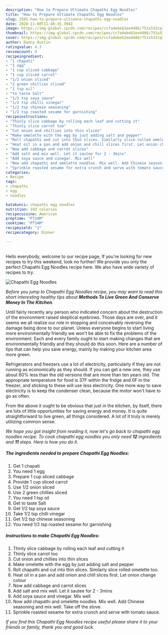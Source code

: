 ```yaml
---
description: "How to Prepare Ultimate Chapathi Egg Noodles"
title: "How to Prepare Ultimate Chapathi Egg Noodles"
slug: 2501-how-to-prepare-ultimate-chapathi-egg-noodles
date: 2020-11-08T11:48:35.394Z
image: https://img-global.cpcdn.com/recipes/ccfa4ebeb2ee4486/751x532cq70/chapathi-egg-noodles-recipe-main-photo.jpg
thumbnail: https://img-global.cpcdn.com/recipes/ccfa4ebeb2ee4486/751x532cq70/chapathi-egg-noodles-recipe-main-photo.jpg
cover: https://img-global.cpcdn.com/recipes/ccfa4ebeb2ee4486/751x532cq70/chapathi-egg-noodles-recipe-main-photo.jpg
author: Danny Austin
ratingvalue: 4.3
reviewcount: 4
recipeingredient:
- "1 chapati"
- "1 egg"
- "1 cup sliced cabbage"
- "1 cup sliced carrot"
- "1/2 onion sliced"
- "2 green chillies sliced"
- "1 tsp oil"
- "to taste Salt"
- "1/2 tsp soya sauce"
- "1/2 tsp chilli vinegar"
- "1/2 tsp chinese seasoning"
- "1/2 tsp roasted sesame for garnishing"
recipeinstructions:
- "Thinly slice cabbage by rolling each leaf and cutting it"
- "Thinly slice carrot too"
- "Cut onion and chillies into thin slices"
- "Make omelette with the egg by just adding salt and pepper"
- "Roll chapathi and cut into thin slices. Similarly slice rolled omelette too."
- "Heat oil in a pan and add onion and chill slices first. Let onion change colour"
- "Now add cabbage and carrot slices"
- "Add salt and mix well. Let it sautee for 2 - 3mins"
- "Add soya sauce and vinegar. Mix well"
- "Now add chapathi and omelette noodles. Mix well. Add Chinese seasoning and mix well. Take off the stove."
- "Sprinkle roasted sesame for extra crunch and serve with tomato sauce."
categories:
- Recipe
tags:
- chapathi
- egg
- noodles

katakunci: chapathi egg noodles 
nutrition: 193 calories
recipecuisine: American
preptime: "PT24M"
cooktime: "PT34M"
recipeyield: "2"
recipecategory: Dinner

---
```

<br>
Hello everybody, welcome to our recipe page, If you're looking for new recipes to try this weekend, look no further! We provide you only the perfect Chapathi Egg Noodles recipe here. We also have wide variety of recipes to try.
<br>


![Chapathi Egg Noodles](https://img-global.cpcdn.com/recipes/ccfa4ebeb2ee4486/751x532cq70/chapathi-egg-noodles-recipe-main-photo.jpg)

<i>Before you jump to Chapathi Egg Noodles recipe, you may want to read this short interesting healthy tips about 
<strong>Methods To Live Green And Conserve Money In The Kitchen</strong>.</i>
</br>

Until fairly recently any person who indicated concern about the destruction of the environment raised skeptical eyebrows. Those days are over, and it seems we all realize our role in stopping and conceivably reversing the damage being done to our planet. Unless everyone begins to start living more environmentally friendly we won't be able to fix the problems of the environment. Each and every family ought to start making changes that are environmentally friendly and they should do this soon. Here are a number of tips that can help you save energy, mainly by making your kitchen area more green.

Refrigerators and freezers use a lot of electricity, particularly if they are not running as economically as they should. If you can get a new one, they use about 60% less than the old versions that are more than ten years old. The appropriate temperature for food is 37F within the fridge and 0F in the freezer, and sticking to these will use less electricity. One more way to save electricity is to keep the condenser clean, because the motor won't have to go as often.

From the above it ought to be obvious that just in the kitchen, by itself, there are lots of little opportunities for saving energy and money. It is quite straightforward to live green, all things considered. A lot of it truly is merely utilizing common sense.


<i>We hope you got insight from reading it, now let's go back to chapathi egg noodles recipe. To cook chapathi egg noodles you only need <strong>12</strong> ingredients and <strong>11</strong> steps. Here is how you do it.
</i>

##### The ingredients needed to prepare Chapathi Egg Noodles:

1. Get 1 chapati
1. You need 1 egg
1. Prepare 1 cup sliced cabbage
1. Provide 1 cup sliced carrot
1. Use 1/2 onion sliced
1. Use 2 green chillies sliced
1. You need 1 tsp oil
1. Get to taste Salt
1. Get 1/2 tsp soya sauce
1. Take 1/2 tsp chilli vinegar
1. Get 1/2 tsp chinese seasoning
1. You need 1/2 tsp roasted sesame for garnishing


##### Instructions to make Chapathi Egg Noodles:

1. Thinly slice cabbage by rolling each leaf and cutting it
1. Thinly slice carrot too
1. Cut onion and chillies into thin slices
1. Make omelette with the egg by just adding salt and pepper
1. Roll chapathi and cut into thin slices. Similarly slice rolled omelette too.
1. Heat oil in a pan and add onion and chill slices first. Let onion change colour
1. Now add cabbage and carrot slices
1. Add salt and mix well. Let it sautee for 2 - 3mins
1. Add soya sauce and vinegar. Mix well
1. Now add chapathi and omelette noodles. Mix well. Add Chinese seasoning and mix well. Take off the stove.
1. Sprinkle roasted sesame for extra crunch and serve with tomato sauce.


<i>If you find this Chapathi Egg Noodles recipe useful please share it to your friends or family, thank you and good luck.</i>
